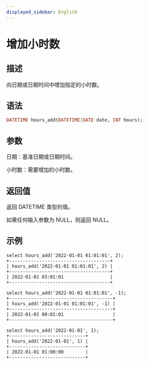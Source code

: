 ```yaml
---
displayed_sidebar: English
---
```


# 增加小时数

## 描述

向日期或日期时间中增加指定的小时数。

## 语法

```Haskell
DATETIME hours_add(DATETIME|DATE date, INT hours);
```

## 参数

日期：基准日期或日期时间。

小时数：需要增加的小时数。

## 返回值

返回 DATETIME 类型的值。

如果任何输入参数为 NULL，则返回 NULL。

## 示例

```Plain
select hours_add('2022-01-01 01:01:01', 2);
+-------------------------------------+
| hours_add('2022-01-01 01:01:01', 2) |
+-------------------------------------+
| 2022-01-01 03:01:01                 |
+-------------------------------------+

select hours_add('2022-01-01 01:01:01', -1);
+--------------------------------------+
| hours_add('2022-01-01 01:01:01', -1) |
+--------------------------------------+
| 2022-01-01 00:01:01                  |
+--------------------------------------+

select hours_add('2022-01-01', 1);
+----------------------------+
| hours_add('2022-01-01', 1) |
+----------------------------+
| 2022-01-01 01:00:00        |
+----------------------------+
```
